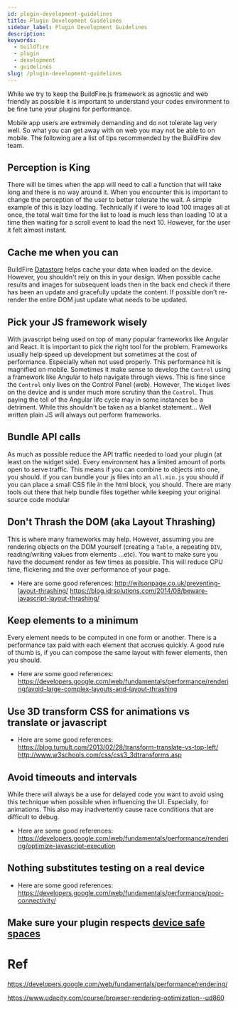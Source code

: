 ```yaml
---
id: plugin-development-guidelines
title: Plugin Development Guidelines
sidebar_label: Plugin Development Guidelines
description:
keywords:
  - buildfire
  - plugin
  - development
  - guidelines
slug: /plugin-development-guidelines
---
```


While we try to keep the BuildFire.js framework as agnostic and web friendly as possible it is important to understand your codes environment to be fine tune your plugins for performance.

Mobile app users are extremely demanding and do not tolerate lag very well. So what you can get away with on web you may not be able to on mobile. The following are a list of tips recommended by the BuildFire dev team.

## Perception is King
There will be times when the app will need to call a function that will take long and there is no way around it. When you encounter this is important to change the perception of the user to better tolerate the wait. A simple example of this is lazy loading. Technically if i were to load 100 images all at once, the total wait time for the list to load is much less than loading 10 at a time then waiting for a scroll event to load the next 10. However, for the user it felt almost instant.

## Cache me when you can
BuildFire [Datastore](/docs/datastore) helps cache your data when loaded on the device. However, you shouldn't rely on this in your design. When possible cache results and images for subsequent loads then in the back end check if there has been an update and gracefully update the content. If possible don't re-render the entire DOM just update what needs to be updated.

## Pick your JS framework wisely
With javascript being used on top of many popular frameworks like Angular and React. It is important to pick the right tool for the problem. Frameworks usually help speed up development but sometimes at the cost of performance. Especially when not used properly. This performance hit is magnified on mobile. Sometimes it make sense to develop the `Control` using a framework like Angular to help navigate through views. This is fine since the `Control` only lives on the Control Panel (web). However, The `Widget` lives on the device and is under much more scrutiny than the `Control`. Thus paying the toll of the Angular life cycle may in some instances be a detriment. While this shouldn't be taken as a blanket statement... Well written plain JS will always out perform frameworks. 

## Bundle API calls
As much as possible reduce the API traffic needed to load your plugin (at least on the widget side). Every environment has a limited amount of ports open to serve traffic. This means if you can combine to objects into one, you should. if you can bundle your js files into an `all.min.js` you should if you can place a small CSS file in the html block, you should. There are many tools out there that help bundle files together while keeping your original source code modular

## Don't Thrash the DOM (aka Layout Thrashing)
This is where many frameworks may help. However, assuming you are rendering objects on the DOM yourself (creating a `Table`, a repeating `DIV`, reading/writing values from elements ...etc). You want to make sure you have the document render as few times as possible. This will reduce CPU time, flickering and the over performance of your page. 
* Here are some good references:
http://wilsonpage.co.uk/preventing-layout-thrashing/
https://blog.idrsolutions.com/2014/08/beware-javascript-layout-thrashing/

## Keep elements to a minimum
Every element needs to be computed in one form or another. There is a performance tax paid with each element that accrues quickly. A good rule of thumb is, if you can compose the same layout with fewer elements, then you should. 
* Here are some good references:
https://developers.google.com/web/fundamentals/performance/rendering/avoid-large-complex-layouts-and-layout-thrashing

## Use 3D transform CSS for animations vs translate or javascript

* Here are some good references:
https://blog.tumult.com/2013/02/28/transform-translate-vs-top-left/
http://www.w3schools.com/css/css3_3dtransforms.asp

## Avoid timeouts and intervals
While there will always be a use for delayed code you want to avoid using this technique when possible when influencing the UI. Especially, for animations. This also may inadvertently cause race conditions that are difficult to debug. 

* Here are some good references:
https://developers.google.com/web/fundamentals/performance/rendering/optimize-javascript-execution

## Nothing substitutes testing on a real device
* Here are some good references:
https://developers.google.com/web/fundamentals/performance/poor-connectivity/

## Make sure your plugin respects [device safe spaces](/docs/device-safe-areas)
 

# Ref
https://developers.google.com/web/fundamentals/performance/rendering/

https://www.udacity.com/course/browser-rendering-optimization--ud860

